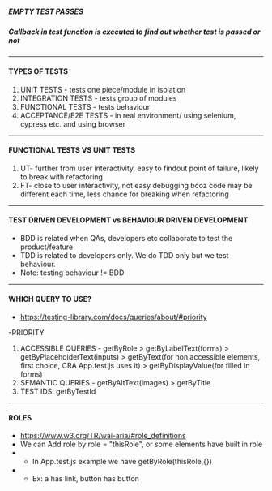 ##### EMPTY TEST PASSES
##### Callback in test function is executed to find out whether test is passed or not
---

#### TYPES OF TESTS
1.  UNIT TESTS - tests one piece/module in isolation
2.  INTEGRATION TESTS - tests group of modules
3.  FUNCTIONAL TESTS - tests behaviour
4.  ACCEPTANCE/E2E TESTS - in real environment/ using selenium, cypress etc. and using browser
        
---

#### FUNCTIONAL TESTS VS UNIT TESTS
1.  UT- further from user interactivity, easy to findout point of failure, likely to break with refactoring
2.  FT- close to user interactivity, not easy debugging bcoz code may be different each time, less chance for breaking when refactoring

---

#### TEST DRIVEN DEVELOPMENT vs BEHAVIOUR DRIVEN DEVELOPMENT
- BDD is related when QAs, developers etc collaborate to test the product/feature
- TDD is related to developers only. We do TDD only but we test behaviour.
- Note: testing behaviour != BDD

---
  
#### WHICH QUERY TO USE?
- https://testing-library.com/docs/queries/about/#priority

-PRIORITY
1.  ACCESSIBLE QUERIES - getByRole > getByLabelText(forms) > getByPlaceholderText(inputs) > getByText(for non accessible elements, first choice, CRA App.test.js uses it) > getByDisplayValue(for filled in forms)
2.  SEMANTIC QUERIES - getByAltText(images) > getByTitle
3.  TEST IDS: getByTestId

---

#### ROLES
- https://www.w3.org/TR/wai-aria/#role_definitions
- We can Add role by role = "thisRole", or some elements have built in role
- - In App.test.js example we have getByRole(thisRole,{<options here>})
- - Ex: a has link, button has button
